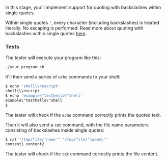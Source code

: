 In this stage, you'll implement support for quoting with backslashes within single quotes.

Within single quotes `'`, every character (including backslashes) is treated literally. No escaping is performed. Read more about quoting with backslashes within single quotes [here](https://www.gnu.org/software/bash/manual/bash.html#Single-Quotes).

### Tests

The tester will execute your program like this:

```bash
./your_program.sh
```

It'll then send a series of `echo` commands to your shell:

```bash
$ echo 'shell\\\nscript'
shell\\\nscript
$ echo 'example\"testhello\"shell'
example\"testhello\"shell
$
```

The tester will check if the `echo` command correctly prints the quoted text.


Then it will also send a `cat` command, with the file name parameters consisting of backslashes inside single quotes:
```bash
$ cat "/tmp/file/'name'" "/tmp/file/'\name\'"
content1 content2
```

The tester will check if the `cat` command correctly prints the file content.